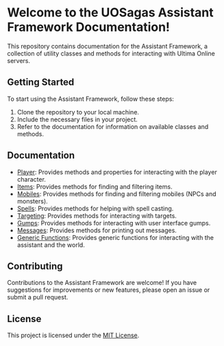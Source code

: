 # Welcome to the UOSagas Assistant Framework Documentation!

This repository contains documentation for the Assistant Framework, a collection of utility classes and methods for interacting with Ultima Online servers.

## Getting Started

To start using the Assistant Framework, follow these steps:

1. Clone the repository to your local machine.
2. Include the necessary files in your project.
3. Refer to the documentation for information on available classes and methods.

## Documentation

- [Player](https://github.com/uosagas/assistant/wiki/Player): Provides methods and properties for interacting with the player character.
- [Items](https://github.com/uosagas/assistant/wiki/Items): Provides methods for finding and filtering items.
- [Mobiles](https://github.com/uosagas/assistant/wiki/Mobiles): Provides methods for finding and filtering mobiles (NPCs and monsters).
- [Spells](https://github.com/uosagas/assistant/wiki/Spells): Provides methods for helping with spell casting.
- [Targeting](https://github.com/uosagas/assistant/wiki/Targeting): Provides methods for interacting with targets.
- [Gumps](https://github.com/uosagas/assistant/wiki/Gumps): Provides methods for interacting with user interface gumps.
- [Messages](https://github.com/uosagas/assistant/wiki/Messages): Provides methods for printing out messages.
- [Generic Functions](https://github.com/uosagas/assistant/wiki/Generic-Functions): Provides generic functions for interacting with the assistant and the world.

## Contributing

Contributions to the Assistant Framework are welcome! If you have suggestions for improvements or new features, please open an issue or submit a pull request.

## License

This project is licensed under the [MIT License](LICENSE).

